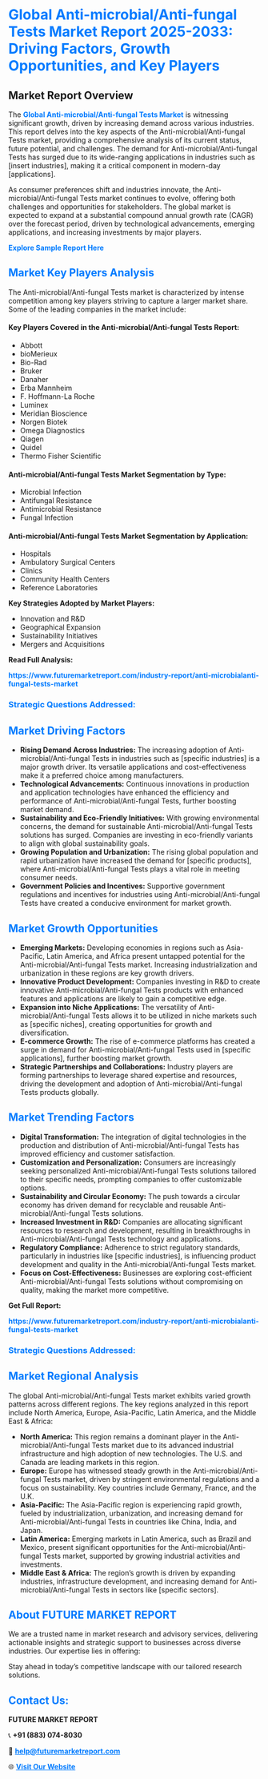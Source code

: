 <h1 style="color: #007BFF;">Global Anti-microbial/Anti-fungal Tests Market Report 2025-2033: Driving Factors, Growth Opportunities, and Key Players</h1>

<section id="overview">
<h2>Market Report Overview</h2>
<p>The <a href="https://www.futuremarketreport.com/industry-report/anti-microbialanti-fungal-tests-market" style="color: #007BFF; text-decoration: none;"><strong>Global Anti-microbial/Anti-fungal Tests Market</strong></a> is witnessing significant growth, driven by increasing demand across various industries. This report delves into the key aspects of the Anti-microbial/Anti-fungal Tests market, providing a comprehensive analysis of its current status, future potential, and challenges. The demand for Anti-microbial/Anti-fungal Tests has surged due to its wide-ranging applications in industries such as [insert industries], making it a critical component in modern-day [applications].</p>
<p>As consumer preferences shift and industries innovate, the Anti-microbial/Anti-fungal Tests market continues to evolve, offering both challenges and opportunities for stakeholders. The global market is expected to expand at a substantial compound annual growth rate (CAGR) over the forecast period, driven by technological advancements, emerging applications, and increasing investments by major players.</p>
</section>

<section id="overview">
<p><a href="https://www.futuremarketreport.com/request-sample/reportId=54229" style="color: #007BFF; text-decoration: none;"><strong>Explore Sample Report Here</strong></a></p>
</section>

<section id="key-players">
<h2 style="color: #007BFF;">Market Key Players Analysis</h2>
<p>The Anti-microbial/Anti-fungal Tests market is characterized by intense competition among key players striving to capture a larger market share. Some of the leading companies in the market include:</p>
<h4>Key Players Covered in the Anti-microbial/Anti-fungal Tests Report:</h4>
<ul><li>Abbott</li><li>bioMerieux</li><li>Bio-Rad</li><li>Bruker</li><li>Danaher</li><li>Erba Mannheim</li><li>F. Hoffmann-La Roche</li><li>Luminex</li><li>Meridian Bioscience</li><li>Norgen Biotek</li><li>Omega Diagnostics</li><li>Qiagen</li><li>Quidel</li><li>Thermo Fisher Scientific</li></ul>
<h4>Anti-microbial/Anti-fungal Tests Market Segmentation by Type:</h4>
<ul><li>Microbial Infection</li><li>Antifungal Resistance</li><li>Antimicrobial Resistance</li><li>Fungal Infection</li></ul>

<h4>Anti-microbial/Anti-fungal Tests Market Segmentation by Application:</h4>
<ul><li>Hospitals</li><li>Ambulatory Surgical Centers</li><li>Clinics</li><li>Community Health Centers</li><li>Reference Laboratories</li></ul>
<p><strong>Key Strategies Adopted by Market Players:</strong></p>
<ul>
<li>Innovation and R&D</li>
<li>Geographical Expansion</li>
<li>Sustainability Initiatives</li>
<li>Mergers and Acquisitions</li>
</ul>
</section>

<section>
<p><strong>Read Full Analysis: </strong></p><a href="https://www.futuremarketreport.com/industry-report/anti-microbialanti-fungal-tests-market" style="color: #007BFF; text-decoration: none;"><strong>https://www.futuremarketreport.com/industry-report/anti-microbialanti-fungal-tests-market</strong></a>
<h3 style="color: #007BFF;">Strategic Questions Addressed:</h3>
</section>

<section id="driving-factors">
<h2 style="color: #007BFF;">Market Driving Factors</h2>
<ul>
<li><strong>Rising Demand Across Industries:</strong> The increasing adoption of Anti-microbial/Anti-fungal Tests in industries such as [specific industries] is a major growth driver. Its versatile applications and cost-effectiveness make it a preferred choice among manufacturers.</li>
<li><strong>Technological Advancements:</strong> Continuous innovations in production and application technologies have enhanced the efficiency and performance of Anti-microbial/Anti-fungal Tests, further boosting market demand.</li>
<li><strong>Sustainability and Eco-Friendly Initiatives:</strong> With growing environmental concerns, the demand for sustainable Anti-microbial/Anti-fungal Tests solutions has surged. Companies are investing in eco-friendly variants to align with global sustainability goals.</li>
<li><strong>Growing Population and Urbanization:</strong> The rising global population and rapid urbanization have increased the demand for [specific products], where Anti-microbial/Anti-fungal Tests plays a vital role in meeting consumer needs.</li>
<li><strong>Government Policies and Incentives:</strong> Supportive government regulations and incentives for industries using Anti-microbial/Anti-fungal Tests have created a conducive environment for market growth.</li>
</ul>
</section>

<section id="growth-opportunities">
<h2 style="color: #007BFF;">Market Growth Opportunities</h2>
<ul>
<li><strong>Emerging Markets:</strong> Developing economies in regions such as Asia-Pacific, Latin America, and Africa present untapped potential for the Anti-microbial/Anti-fungal Tests market. Increasing industrialization and urbanization in these regions are key growth drivers.</li>
<li><strong>Innovative Product Development:</strong> Companies investing in R&D to create innovative Anti-microbial/Anti-fungal Tests products with enhanced features and applications are likely to gain a competitive edge.</li>
<li><strong>Expansion into Niche Applications:</strong> The versatility of Anti-microbial/Anti-fungal Tests allows it to be utilized in niche markets such as [specific niches], creating opportunities for growth and diversification.</li>
<li><strong>E-commerce Growth:</strong> The rise of e-commerce platforms has created a surge in demand for Anti-microbial/Anti-fungal Tests used in [specific applications], further boosting market growth.</li>
<li><strong>Strategic Partnerships and Collaborations:</strong> Industry players are forming partnerships to leverage shared expertise and resources, driving the development and adoption of Anti-microbial/Anti-fungal Tests products globally.</li>
</ul>
</section>

<section id="trending-factors">
<h2 style="color: #007BFF;">Market Trending Factors</h2>
<ul>
<li><strong>Digital Transformation:</strong> The integration of digital technologies in the production and distribution of Anti-microbial/Anti-fungal Tests has improved efficiency and customer satisfaction.</li>
<li><strong>Customization and Personalization:</strong> Consumers are increasingly seeking personalized Anti-microbial/Anti-fungal Tests solutions tailored to their specific needs, prompting companies to offer customizable options.</li>
<li><strong>Sustainability and Circular Economy:</strong> The push towards a circular economy has driven demand for recyclable and reusable Anti-microbial/Anti-fungal Tests solutions.</li>
<li><strong>Increased Investment in R&D:</strong> Companies are allocating significant resources to research and development, resulting in breakthroughs in Anti-microbial/Anti-fungal Tests technology and applications.</li>
<li><strong>Regulatory Compliance:</strong> Adherence to strict regulatory standards, particularly in industries like [specific industries], is influencing product development and quality in the Anti-microbial/Anti-fungal Tests market.</li>
<li><strong>Focus on Cost-Effectiveness:</strong> Businesses are exploring cost-efficient Anti-microbial/Anti-fungal Tests solutions without compromising on quality, making the market more competitive.</li>
</ul>
</section>

<section>
<p><strong>Get Full Report: </strong></p><a href="https://www.futuremarketreport.com/industry-report/anti-microbialanti-fungal-tests-market" style="color: #007BFF; text-decoration: none;"><strong>https://www.futuremarketreport.com/industry-report/anti-microbialanti-fungal-tests-market</strong></a>
<h3 style="color: #007BFF;">Strategic Questions Addressed:</h3>
</section>


<section id="regional-analysis">
<h2 style="color: #007BFF;">Market Regional Analysis</h2>
<p>The global Anti-microbial/Anti-fungal Tests market exhibits varied growth patterns across different regions. The key regions analyzed in this report include North America, Europe, Asia-Pacific, Latin America, and the Middle East & Africa:</p>
<ul>
<li><strong>North America:</strong> This region remains a dominant player in the Anti-microbial/Anti-fungal Tests market due to its advanced industrial infrastructure and high adoption of new technologies. The U.S. and Canada are leading markets in this region.</li>
<li><strong>Europe:</strong> Europe has witnessed steady growth in the Anti-microbial/Anti-fungal Tests market, driven by stringent environmental regulations and a focus on sustainability. Key countries include Germany, France, and the U.K.</li>
<li><strong>Asia-Pacific:</strong> The Asia-Pacific region is experiencing rapid growth, fueled by industrialization, urbanization, and increasing demand for Anti-microbial/Anti-fungal Tests in countries like China, India, and Japan.</li>
<li><strong>Latin America:</strong> Emerging markets in Latin America, such as Brazil and Mexico, present significant opportunities for the Anti-microbial/Anti-fungal Tests market, supported by growing industrial activities and investments.</li>
<li><strong>Middle East & Africa:</strong> The region’s growth is driven by expanding industries, infrastructure development, and increasing demand for Anti-microbial/Anti-fungal Tests in sectors like [specific sectors].</li>
</ul>
</section>

<footer>
<h2 style="color: #007BFF;">About FUTURE MARKET REPORT</h2>
<p>We are a trusted name in market research and advisory services, delivering actionable insights and strategic support to businesses across diverse industries. Our expertise lies in offering:</p>

<p>Stay ahead in today’s competitive landscape with our tailored research solutions.</p>

<h2 style="color: #007BFF;">Contact Us:</h2>
<p><strong>FUTURE MARKET REPORT</strong></p>
<p>📞 <strong>+91 (883) 074-8030</strong></p>
<p>📧 <strong><a href="mailto:help@futuremarketreport.com" style="color: #007BFF;">help@futuremarketreport.com</a></strong></p>
<p>🌐 <strong><a href="https://www.futuremarketreport.com/" style="color: #007BFF;">Visit Our Website</a></strong></p>
</footer>